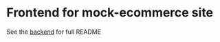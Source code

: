 # Frontend for mock-ecommerce site
See the [backend](https://github.com/ethanCKJ/ACME_backend) for full README